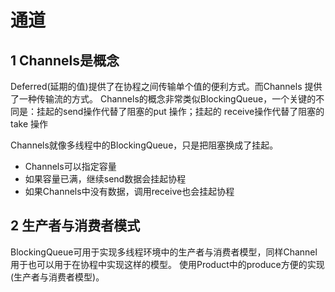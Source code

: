 # 通道

## 1 Channels是概念

Deferred(延期的值)提供了在协程之间传输单个值的便利方式。而Channels 提供了一种传输流的方式。
Channels的概念非常类似BlockingQueue，一个关键的不同是：挂起的send操作代替了阻塞的put 操作；挂起的 receive操作代替了阻塞的take  操作

Channels就像多线程中的BlockingQueue，只是把阻塞换成了挂起。

- Channels可以指定容量
- 如果容量已满，继续send数据会挂起协程
- 如果Channels中没有数据，调用receive也会挂起协程

## 2 生产者与消费者模式

BlockingQueue可用于实现多线程环境中的生产者与消费者模型，同样Channel用于也可以用于在协程中实现这样的模型。
使用Product中的produce方便的实现(生产者与消费者模型)。
